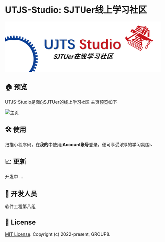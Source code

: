 # UTJS-Studio: SJTUer线上学习社区

![top_bar_img](/miniprogram/images/bar/top_bar_i.png)

## 🏠 预览

UTJS-Studio是面向SJTUer的线上学习社区
主页预览如下

![主页](https://s3.bmp.ovh/imgs/2022/03/3ade3d156114dc80.jpg)

## 🛠 使用

扫描小程序码，在**我的**中使用**jAccount账号**登录，便可享受浓厚的学习氛围~

## 📈 更新

开发中 ...

## 👥 开发人员

软件工程第八组

## 📝 License

[MIT License](https://opensource.org/licenses/MIT). Copyright (c) 2022-present, GROUP8.
